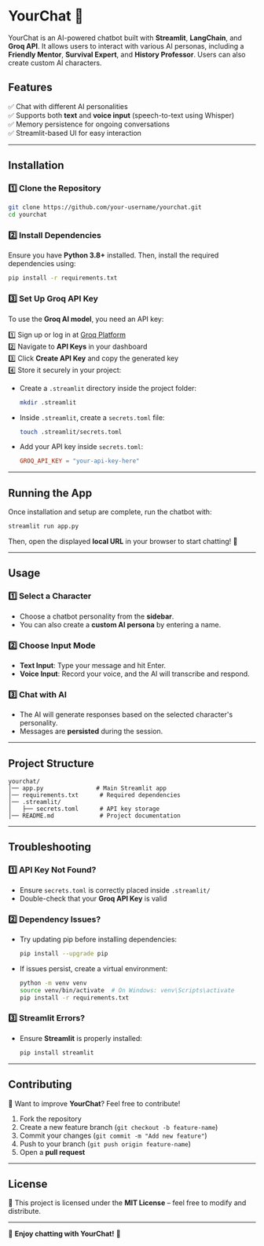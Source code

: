 # **YourChat 🤖**  

YourChat is an AI-powered chatbot built with **Streamlit**, **LangChain**, and **Groq API**. It allows users to interact with various AI personas, including a **Friendly Mentor**, **Survival Expert**, and **History Professor**. Users can also create custom AI characters.  

## **Features**  
✅ Chat with different AI personalities  
✅ Supports both **text** and **voice input** (speech-to-text using Whisper)  
✅ Memory persistence for ongoing conversations  
✅ Streamlit-based UI for easy interaction  

---

## **Installation**  

### **1️⃣ Clone the Repository**  
```bash
git clone https://github.com/your-username/yourchat.git
cd yourchat
```

### **2️⃣ Install Dependencies**  
Ensure you have **Python 3.8+** installed. Then, install the required dependencies using:  
```bash
pip install -r requirements.txt
```

### **3️⃣ Set Up Groq API Key**  
To use the **Groq AI model**, you need an API key:  

1️⃣ Sign up or log in at [Groq Platform](https://console.groq.com/)  
2️⃣ Navigate to **API Keys** in your dashboard  
3️⃣ Click **Create API Key** and copy the generated key  
4️⃣ Store it securely in your project:  
   - Create a `.streamlit` directory inside the project folder:  
     ```bash
     mkdir .streamlit
     ```
   - Inside `.streamlit`, create a `secrets.toml` file:  
     ```bash
     touch .streamlit/secrets.toml
     ```
   - Add your API key inside `secrets.toml`:  
     ```toml
     GROQ_API_KEY = "your-api-key-here"
     ```

---

## **Running the App**  

Once installation and setup are complete, run the chatbot with:  
```bash
streamlit run app.py
```

Then, open the displayed **local URL** in your browser to start chatting! 🎉  

---

## **Usage**  

### **1️⃣ Select a Character**  
- Choose a chatbot personality from the **sidebar**.  
- You can also create a **custom AI persona** by entering a name.  

### **2️⃣ Choose Input Mode**  
- **Text Input**: Type your message and hit Enter.  
- **Voice Input**: Record your voice, and the AI will transcribe and respond.  

### **3️⃣ Chat with AI**  
- The AI will generate responses based on the selected character's personality.  
- Messages are **persisted** during the session.  

---

## **Project Structure**  

```
yourchat/
│── app.py               # Main Streamlit app
│── requirements.txt      # Required dependencies
│── .streamlit/
│   ├── secrets.toml      # API key storage
│── README.md             # Project documentation
```

---

## **Troubleshooting**  

### **1️⃣ API Key Not Found?**  
- Ensure `secrets.toml` is correctly placed inside `.streamlit/`  
- Double-check that your **Groq API Key** is valid  

### **2️⃣ Dependency Issues?**  
- Try updating pip before installing dependencies:  
  ```bash
  pip install --upgrade pip
  ```  
- If issues persist, create a virtual environment:  
  ```bash
  python -m venv venv
  source venv/bin/activate  # On Windows: venv\Scripts\activate
  pip install -r requirements.txt
  ```

### **3️⃣ Streamlit Errors?**  
- Ensure **Streamlit** is properly installed:  
  ```bash
  pip install streamlit
  ```

---

## **Contributing**  

🚀 Want to improve **YourChat**? Feel free to contribute!  

1. Fork the repository  
2. Create a new feature branch (`git checkout -b feature-name`)  
3. Commit your changes (`git commit -m "Add new feature"`)  
4. Push to your branch (`git push origin feature-name`)  
5. Open a **pull request**  

---

## **License**  
📝 This project is licensed under the **MIT License** – feel free to modify and distribute.  

---

🎉 **Enjoy chatting with YourChat!** 🚀